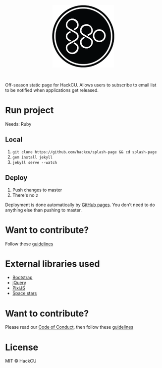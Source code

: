<br>
<p align="center">
  <img alt="HackCU V" src="https://github.com/HackCU/splash-page/blob/master/img/hackcu_black.png" width="200"/>
</p>
<br>

Off-season static page for HackCU. Allows users to subscribe to email list to be notified when applications get released.

# Run project

Needs: Ruby

## Local 

1. `git clone https://github.com/hackcu/splash-page && cd splash-page`
2. `gem install jekyll`
3. `jekyll serve --watch`

## Deploy

1. Push changes to master
2. There's no `2`

Deployment is done automatically by [GitHub pages](https://pages.github.com/). You don't need to do anything else than pushing to master.

# Want to contribute?
Follow these [guidelines](.github/CONTRIBUTING.md)

# External libraries used

- [Bootstrap](https://getbootstrap.com/docs/3.3/)
- [jQuery](https://jquery.com/)
- [PixiJS](http://www.pixijs.com/)
- [Space stars](https://github.com/Reynau/space)

# Want to contribute?

Please read our [Code of Conduct](.github/CODE_OF_CONDUCT.md), then follow these [guidelines](.github/CONTRIBUTING.md)

# License

MIT © HackCU
